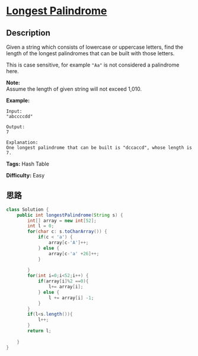 # [Longest Palindrome][title]

## Description

Given a string which consists of lowercase or uppercase letters, find the
length of the longest palindromes that can be built with those letters.

This is case sensitive, for example `"Aa"` is not considered a palindrome
here.

**Note:**  
Assume the length of given string will not exceed 1,010.

**Example:**
            Input:    "abccccdd"        Output:    7        Explanation:    One longest palindrome that can be built is "dccaccd", whose length is 7.    


**Tags:** Hash Table

**Difficulty:** Easy

## 思路

``` java
class Solution {
    public int longestPalindrome(String s) {
        int[] array = new int[52];
        int l = 0;
        for(char c: s.toCharArray()) {
            if(c < 'a') {
                array[c-'A']++;
            } else {
                array[c-'a' +26]++;
            }
            
        }
        for(int i=0;i<52;i++) {
            if(array[i]%2 ==0){
                l+= array[i];
            } else {
                l += array[i] -1;
            }
        }
        if(l<s.length()){
            l++;
        }
        return l;
        
    }
}
```

[title]: https://leetcode.com/problems/longest-palindrome
